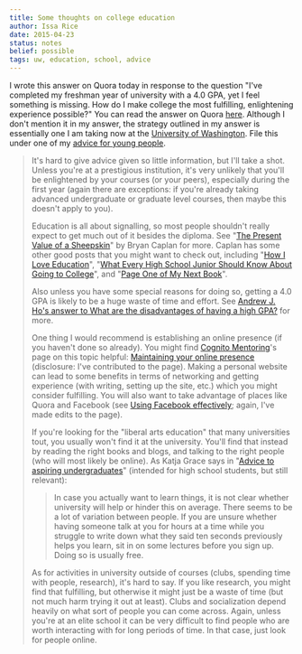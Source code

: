 ```yaml
---
title: Some thoughts on college education
author: Issa Rice
date: 2015-04-23
status: notes
belief: possible
tags: uw, education, school, advice
---
```


I wrote this answer on Quora today in response to the question "I've completed my freshman year of university with a 4.0 GPA, yet I feel something is missing. How do I make college the most fulfilling, enlightening experience possible?"
You can read the answer on Quora [here](https://www.quora.com/Ive-completed-my-freshman-year-of-university-with-a-4-0-GPA-yet-I-feel-something-is-missing-How-do-I-make-college-the-most-fulfilling-enlightening-experience-possible/answer/Issa-Rice).
Although I don't mention it in my answer, the strategy outlined in my
answer is essentially one I am taking now at the [University of
Washington]().
File this under one of my [advice for young people]().

> It's hard to give advice given so little information, but
> I'll take a shot. Unless you're at a prestigious
> institution, it's very unlikely that you'll be enlightened
> by your courses (or your peers), especially during the first
> year (again there are exceptions: if you're already taking
> advanced undergraduate or graduate level courses, then maybe
> this doesn't apply to you).
> 
> Education is all about signalling, so most people shouldn't
> really expect to get much out of it besides the diploma. See
> "[The Present Value of a
> Sheepskin](http://econlog.econlib.org/archives/2012/01/the_present_val.html)"
> by Bryan Caplan for more. Caplan has some other good posts
> that you might want to check out, including "[How I Love
> Education](http://econlog.econlib.org/archives/2012/07/how_i_love_educ.html)",
> "[What Every High School Junior Should Know About Going to
> College](http://econlog.econlib.org/archives/2014/09/what_every_high.html)",
> and "[Page One of My Next
> Book](http://econlog.econlib.org/archives/2007/03/page_one_of_my.html)".
> 
> Also unless you have some special reasons for doing so,
> getting a 4.0 GPA is likely to be a huge waste of time and
> effort. See [Andrew J. Ho's answer to What are the
> disadvantages of having a high
> GPA?](https://www.quora.com/What-are-the-disadvantages-of-having-a-high-GPA/answer/Andrew-J-Ho)
> for more.
> 
> One thing I would recommend is establishing an online
> presence (if you haven't done so already). You might find
> [Cognito
> Mentoring](https://www.quora.com/Cognito-Mentoring)'s page
> on this topic helpful: [Maintaining your online
> presence](http://info.cognitomentoring.org/wiki/Maintaining_your_online_presence)
> (disclosure: I've contributed to the page). Making a
> personal website can lead to some benefits in terms of
> networking and getting experience (with writing, setting up
> the site, etc.) which you might consider fulfilling. You
> will also want to take advantage of places like Quora and
> Facebook (see [Using Facebook
> effectively](http://info.cognitomentoring.org/wiki/Using_Facebook_effectively);
> again, I've made edits to the page).
> 
> If you're looking for the "liberal arts education" that many
> universities tout, you usually won't find it at the
> university. You'll find that instead by reading the right
> books and blogs, and talking to the right people (who will
> most likely be online). As Katja Grace says in "[Advice to
> aspiring
> undergraduates](https://meteuphoric.wordpress.com/2011/04/19/advice-to-aspiring-undergraduates/)"
> (intended for high school students, but still relevant):
> 
> > In case you actually want to learn things, it is not clear
> > whether university will help or hinder this on average.
> > There seems to be a lot of variation between people. If
> > you are unsure whether having someone talk at you for
> > hours at a time while you struggle to write down what they
> > said ten seconds previously helps you learn, sit in on
> > some lectures before you sign up. Doing so is usually
> > free.
> 
> As for activities in university outside of courses (clubs,
> spending time with people, research), it's hard to say. If
> you like research, you might find that fulfilling, but
> otherwise it might just be a waste of time (but not much
> harm trying it out at least). Clubs and socialization depend
> heavily on what sort of people you can come across. Again,
> unless you're at an elite school it can be very difficult to
> find people who are worth interacting with for long periods
> of time. In that case, just look for people online.
